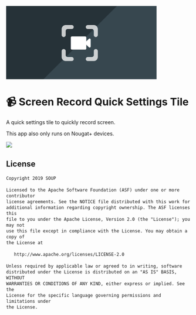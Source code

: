 <img height="200" src='https://github.com/fornewid/ScreenRecordTile/blob/master/app/src/main/ic_launcher-graphic.png'/>

# :video_camera: Screen Record Quick Settings Tile

A quick settings tile to quickly record screen.

This app also only runs on Nougat+ devices.

<a href='https://play.google.com/store/apps/details?id=soup.tile.screenrecord'>
<img height="60px" src='https://play.google.com/intl/en/badges/images/generic/en_badge_web_generic.png'/>
</a>

## License

```
Copyright 2019 SOUP

Licensed to the Apache Software Foundation (ASF) under one or more contributor
license agreements. See the NOTICE file distributed with this work for
additional information regarding copyright ownership. The ASF licenses this
file to you under the Apache License, Version 2.0 (the "License"); you may not
use this file except in compliance with the License. You may obtain a copy of
the License at

   http://www.apache.org/licenses/LICENSE-2.0

Unless required by applicable law or agreed to in writing, software
distributed under the License is distributed on an "AS IS" BASIS, WITHOUT
WARRANTIES OR CONDITIONS OF ANY KIND, either express or implied. See the
License for the specific language governing permissions and limitations under
the License.
```
